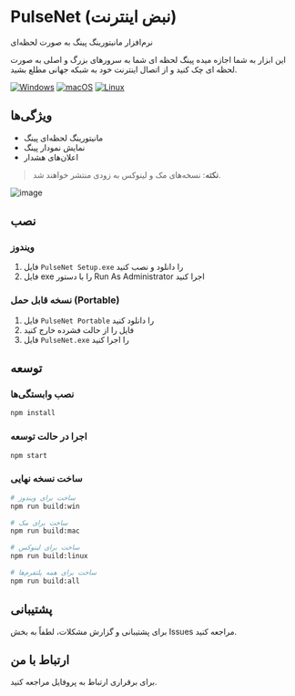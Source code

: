 # PulseNet (نبض اینترنت)

نرم‌افزار مانیتورینگ پینگ به صورت لحظه‌ای

این ابزار به شما اجازه میده پینگ لحظه ای شما به سرورهای بزرگ و اصلی به صورت لحظه ای چک کنید و از اتصال اینترنت خود به شبکه جهانی مطلع بشید.

[![Windows](https://img.shields.io/badge/Windows-Ready-green)](https://github.com/SM8KE1/PulseNet-/releases)
[![macOS](https://img.shields.io/badge/macOS-Coming%20Soon-orange)](https://github.com/SM8KE1/PulseNet-/releases)
[![Linux](https://img.shields.io/badge/Linux-Coming%20Soon-orange)](https://github.com/SM8KE1/PulseNet-/releases)

## ویژگی‌ها

- مانیتورینگ لحظه‌ای پینگ
- نمایش نمودار پینگ
- اعلان‌های هشدار


> **نکته**: نسخه‌های مک و لینوکس به زودی منتشر خواهند شد.

![image](https://github.com/user-attachments/assets/59ccf1d2-a8dc-48cc-a849-e211c01d05f0)



## نصب

### ویندوز
1. فایل `PulseNet Setup.exe` را دانلود و نصب کنید
2. فایل exe را با دستور Run As Administrator اجرا کنید

### نسخه قابل حمل (Portable)
1. فایل `PulseNet Portable` را دانلود کنید
2. فایل را از حالت فشرده خارج کنید
3. فایل `PulseNet.exe` را اجرا کنید
 
## توسعه

### نصب وابستگی‌ها
```bash
npm install
```

### اجرا در حالت توسعه
```bash
npm start
```

### ساخت نسخه نهایی
```bash
# ساخت برای ویندوز
npm run build:win

# ساخت برای مک
npm run build:mac

# ساخت برای لینوکس
npm run build:linux

# ساخت برای همه پلتفرم‌ها
npm run build:all
```

## پشتیبانی

برای پشتیبانی و گزارش مشکلات، لطفاً به بخش Issues مراجعه کنید.

## ارتباط با من
برای برقراری ارتباط به پروفایل مراجعه کنید.
